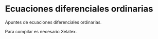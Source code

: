 # Ecuaciones diferenciales ordinarias

Apuntes de ecuaciones diferenciales ordinarias.

Para compilar es necesario Xelatex.
